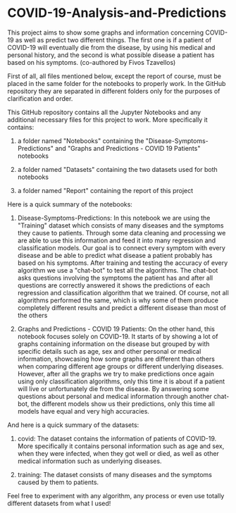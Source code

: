# COVID-19-Analysis-and-Predictions

This project aims to show some graphs and information concerning COVID-19 as well as predict two different things. The first one is if a patient of COVID-19 will eventually die from the disease, by using his medical and personal history, and the second is what possible disease a patient has based on his symptoms. (co-authored by Fivos Tzavellos)

First of all, all files mentioned below, except the report of course, must be placed in the same folder for the notebooks to properly work. In the GitHub repository they are separated in different folders only for the purposes of clarification and order.

This GitHub repository contains all the Jupyter Notebooks and any additional necessary files for this project to work. More specifically it contains:

1) a folder named "Notebooks" containing the "Disease-Symptoms-Predictions" and "Graphs and Predictions - COVID 19 Patients" notebooks

2) a folder named "Datasets" containing the two datasets used for both notebooks

3) a folder named "Report" containing the report of this project

Here is a quick summary of the notebooks:

1) Disease-Symptoms-Predictions: In this notebook we are using the "Training" dataset which consists of many diseases and the symptoms they cause to patients. Through some data cleaning and processing we are able to use this information and feed it into many regression and classification models. Our goal is to connect every symptom with every disease and be able to predict what disease a patient probably has based on his symptoms. After training and testing the accuracy of every algorithm we use a "chat-bot" to test all the algorithms. The chat-bot asks questions involving the symptoms the patient has and after all questions are correctly answered it shows the predictions of each regression and classification algorithm that we trained. Of course, not all algorithms performed the same, which is why some of them produce completely different results and predict a different disease than most of the others

2) Graphs and Predictions - COVID 19 Patients: On the other hand, this notebook focuses solely on COVID-19. It starts of by showing a lot of graphs containing information on the disease but grouped by with specific details such as age, sex and other personal or medical information, showcasing how some graphs are different than others when comparing different age groups or different underlying diseases. However, after all the graphs we try to make predictions once again using only classification algorithms, only this time it is about if a patient will live or unfortunately die from the disease. By answering some questions about personal and medical information through another chat-bot, the different models show us their predictions, only this time all models have equal and very high accuracies.

And here is a quick summary of the datasets:

1) covid: The dataset contains the information of patients of COVID-19. More specifically it contains personal information such as age and sex, when they were infected, when they got well or died, as well as other medical information such as underlying diseases.

2) training: The dataset consists of many diseases and the symptoms caused by them to patients.

Feel free to experiment with any algorithm, any process or even use totally different datasets from what I used!
